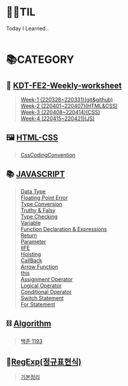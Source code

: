 # 👨‍💻TIL
Today I Learned..
<br>
<br>

# 📚CATEGORY
## 📕 [KDT-FE2-Weekly-worksheet](./KDT-FE2/weekly-worksheet/)
> [Week-1 (220328~220331)(git&github)](./KDT-FE2/weekly-worksheet/Week-1(220328~220331)(git%26github).md)<br>
  [Week-2 (220401~220407)(HTML&CSS)](./KDT-FE2/weekly-worksheet/Week-2(220401~220407)(html%26css).md)<br>
  [Week-3 (220408~220414)(CSS)](./KDT-FE2/weekly-worksheet/Week-3(220408~220414)(html%26css).md)<br>
  [Week-4 (220415~220421)(JS)](./KDT-FE2/weekly-worksheet/Week-4(220415~220421)(js).md)<br>

## 🖼 [HTML-CSS](./HTML-CSS/)
> [CssCodingConvention](./HTML-CSS/CssCodingConvention.md)

## 📚 [JAVASCRIPT](./JAVASCRIPT/)
> [Data Type](./JAVASCRIPT/1.DataType.md)<br>
  [Floating Point Error](./JAVASCRIPT/2.FloatingPointError.md)<br>
  [Type Conversion](./JAVASCRIPT/3.TypeConversion.md)<br>
  [Truthy & Falsy](./JAVASCRIPT/4.TruthyFalsy.md)<br>
  [Type Checking](./JAVASCRIPT/5.TypeChecking.md)<br>
  [Variable](./JAVASCRIPT/6.Variable.md)<br>
  [Function Declaration & Expressions](./JAVASCRIPT/7.FunctionDeclaration%26Expressions.md)<br>
  [Return](./JAVASCRIPT/8.Return.md)<br>
  [Parameter](./JAVASCRIPT/9.Parameter.md)<br>
  [IIFE](./JAVASCRIPT/10.IIFE.md)<br>
  [Hoisting](./JAVASCRIPT/11.Hoisting.md)<br>
  [CallBack](./JAVASCRIPT/12.CallBack.md)<br>
  [Arrow Function](./JAVASCRIPT/13.ArrowFunction.md)<br>
  [this](./JAVASCRIPT/14.this.md)<br>
  [Assignment Operator](./JAVASCRIPT/15.AssignmentOperator.md)<br>
  [Logical Operator](./JAVASCRIPT/16.LogicalOperator.md)<br>
  [Conditional Operator](./JAVASCRIPT/17.ConditionalOperator.md)<br>
  [Switch Statement](./JAVASCRIPT/18.SwitchStatement.md)<br>
  [For Statement](./JAVASCRIPT/19.ForStatement.md)<br>


## ⛓ [Algorithm](https://heeyoung-c.github.io/categories/Algorithm/)
> [백준 1193](https://heeyoung-c.github.io/2022/04/08/%EB%B0%B1%EC%A4%80%201193/)<br>

## 📑[RegExp(정규표현식)](./regexp/)
> [기본정리](./regexp/regexp.md)<br>